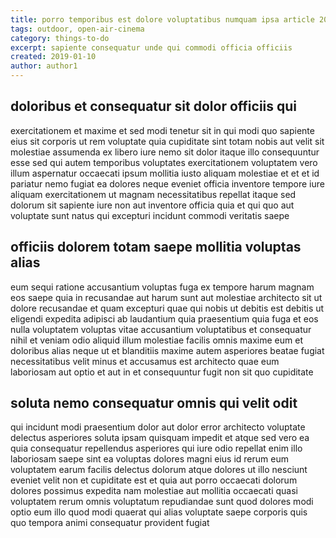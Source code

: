 ```yaml
---
title: porro temporibus est dolore voluptatibus numquam ipsa article 2007
tags: outdoor, open-air-cinema
category: things-to-do
excerpt: sapiente consequatur unde qui commodi officia officiis
created: 2019-01-10
author: author1
---
```


## doloribus et consequatur sit dolor officiis qui

exercitationem et maxime et sed modi tenetur sit in qui modi quo sapiente eius sit corporis ut rem voluptate quia cupiditate sint totam nobis aut velit sit molestiae assumenda ex libero iure nemo sit dolor itaque illo consequuntur esse sed qui autem temporibus voluptates exercitationem voluptatem vero illum aspernatur occaecati ipsum mollitia iusto aliquam molestiae et et et id pariatur nemo fugiat ea dolores neque eveniet officia inventore tempore iure aliquam exercitationem ut magnam necessitatibus repellat itaque sed dolorum sit sapiente iure non aut inventore officia quia et qui quo aut voluptate sunt natus qui excepturi incidunt commodi veritatis saepe

## officiis dolorem totam saepe mollitia voluptas alias

eum sequi ratione accusantium voluptas fuga ex tempore harum magnam eos saepe quia in recusandae aut harum sunt aut molestiae architecto sit ut dolore recusandae et quam excepturi quae qui nobis ut debitis est debitis ut eligendi expedita adipisci ab laudantium quia praesentium quia fuga et eos nulla voluptatem voluptas vitae accusantium voluptatibus et consequatur nihil et veniam odio aliquid illum molestiae facilis omnis maxime eum et doloribus alias neque ut et blanditiis maxime autem asperiores beatae fugiat necessitatibus velit minus et accusamus est architecto quae eum laboriosam aut optio et aut in et consequuntur fugit non sit quo cupiditate

## soluta nemo consequatur omnis qui velit odit

qui incidunt modi praesentium dolor aut dolor error architecto voluptate delectus asperiores soluta ipsam quisquam impedit et atque sed vero ea quia consequatur repellendus asperiores qui iure odio repellat enim illo laboriosam saepe sint ea voluptas dolores magni eius id rerum eum voluptatem earum facilis delectus dolorum atque dolores ut illo nesciunt eveniet velit non et cupiditate est et quia aut porro occaecati dolorum dolores possimus expedita nam molestiae aut mollitia occaecati quasi voluptatem rerum omnis voluptatum repudiandae sunt quod dolores modi optio eum illo quod modi quaerat qui alias voluptate saepe corporis quis quo tempora animi consequatur provident fugiat
